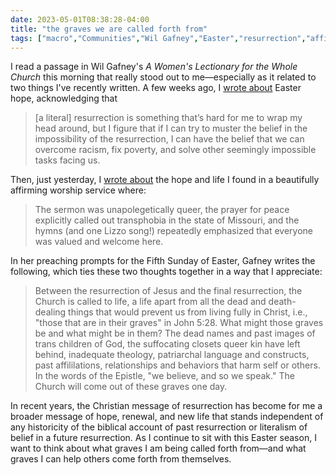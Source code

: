 ```yaml
---
date: 2023-05-01T08:38:28-04:00
title: "the graves we are called forth from"
tags: ["macro","Communities","Wil Gafney","Easter","resurrection","affirming church"]
---
```

I read a passage in Wil Gafney's *A Women's Lectionary for the Whole Church* this morning that really stood out to me—especially as it related to two things I've recently written. A few weeks ago, I [wrote about](https://spencergreenhalgh.com/communities/ted-lasso-and-easter-hope/) Easter hope, acknowledging that

> [a literal] resurrection is something that’s hard for me to wrap my head around, but I figure that if I can try to muster the belief in the impossibility of the resurrection, I can have the belief that we can overcome racism, fix poverty, and solve other seemingly impossible tasks facing us. 

Then, just yesterday, I [wrote about](https://spencergreenhalgh.com/communities/affirming-worship-services-and-queerphobic-campuses/) the hope and life I found in a beautifully affirming worship service where:

> The sermon was unapolegetically queer, the prayer for peace explicitly called out transphobia in the state of Missouri, and the hymns (and one Lizzo song!) repeatedly emphasized that everyone was valued and welcome here.

In her preaching prompts for the Fifth Sunday of Easter, Gafney writes the following, which ties these two thoughts together in a way that I appreciate: 

> Between the resurrection of Jesus and the final resurrection, the Church is called to life, a life apart from all the dead and death-dealing things that would prevent us from living fully in Christ, i.e., "those that are in their graves" in John 5:28. What might those graves be and what might be in them? The dead names and past images of trans children of God, the suffocating closets queer kin have left behind, inadequate theology, patriarchal language and constructs, past affililations, relationships and behaviors that harm self or others. In the words of the Epistle, "we believe, and so we speak." The Church will come out of these graves one day.

In recent years, the Christian message of resurrection has become for me a broader message of hope, renewal, and new life that stands independent of any historicity of the biblical account of past resurrection or literalism of belief in a future resurrection. As I continue to sit with this Easter season, I want to think about what graves I am being called forth from—and what graves I can help others come forth from themselves.